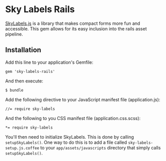 # Sky Labels Rails

[SkyLabels.js](https://github.com/thoughtbot/sky-labels) is a library that makes
compact forms more fun and accessible. This gem allows for its easy inclusion
into the rails asset pipeline.

## Installation

Add this line to your application's Gemfile:

    gem 'sky-labels-rails'

And then execute:

    $ bundle

Add the following directive to your JavaScript manifest file (application.js):

    //= require sky-labels

And the following to you CSS manifest file (application.css.scss):

    *= require sky-labels

You'll then need to initialize SkyLabels. This is done by calling
`setupSkyLabels()`. One way to do this is to add a file called
`sky-labels-setup.js.coffee` to your `app/assets/javascripts`
directory that simply calls `setupSkyLabels()`.
